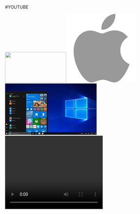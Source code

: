 #YOUTUBE


<img src="https://raw.githubusercontent.com/iwebsite128/test1/master/win10.jpg"  width="200" height="100">

<img src="apple.png" alt="apple label">

<img src="win8.jpg" alt="win8">

<video width="320" height="240" controls>
  <source src="video.mov" type="video/mov">
